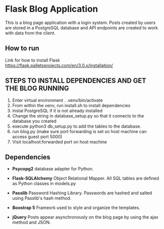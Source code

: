 # Flask Blog Application

This is a blog page application with a login system.
Posts created by users are stored in a PostgreSQL database and API endpoints
are created to work with data from the client.

## How to run 
Link for how to install Flask https://flask.palletsprojects.com/en/3.0.x/installation/
## STEPS TO INSTALL DEPENDENCIES AND GET THE BLOG RUNNING
1. Enter virtual environment  . .venv/bin/activate
2. From within the venv, run install.sh to install dependencies
3. Instal PostgreSQL if it is not already installed
4. Change the string in database_setup.py so that it connects to the database you created
5. execute python3 db_setup.py to add the tables to the database.
6. run blog.py (make sure port forwarding is set so host machine can access guest port 5000)
7. Visit localhost:forwarded port on host machine



## Dependencies
- **Psycopg2**
database adapter for Python. 

- **Flask-SQLAlchemy**
Object Relational Mapper. All SQL tables are defined as Python classes in models.py

- **Passlib**
Password Hashing Library. Passwords are hashed and salted using Passlib's hash method.

- **Boostrap 5**
Frameork used to style and organize the templates.

- **jQuery**
Posts appear asynchronously on the blog page by using the ajax method and JSON.  
